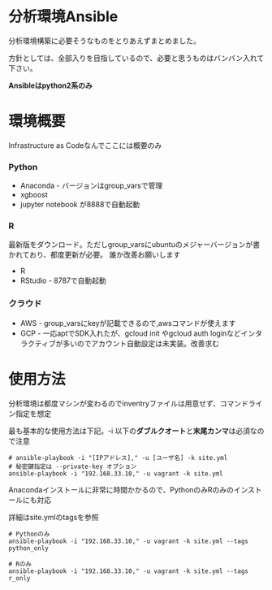 # 分析環境Ansible

分析環境構築に必要そうなものをとりあえずまとめました。

方針としては、全部入りを目指しているので、必要と思うものはバンバン入れて下さい。

**Ansibleはpython2系のみ**

# 環境概要

Infrastructure as Codeなんでここには概要のみ

### Python

* Anaconda - バージョンはgroup_varsで管理
* xgboost
* jupyter notebook が8888で自動起動

### R

最新版をダウンロード。ただしgroup_varsにubuntuのメジャーバージョンが書かれており、都度更新が必要。
誰か改善お願いします

* R
* RStudio - 8787で自動起動

### クラウド

* AWS - group_varsにkeyが記載できるので,awsコマンドが使えます
* GCP - 一応aptでSDK入れたが、gcloud init やgcloud auth loginなどインタラクティブが多いのでアカウント自動設定は未実装。改善求む

# 使用方法

分析環境は都度マシンが変わるのでinventryファイルは用意せず、コマンドライン指定を想定

最も基本的な使用方法は下記。-i 以下の**ダブルクオート**と**末尾カンマ**は必須なので注意

```
# ansible-playbook -i "[IPアドレス]," -u [ユーザ名] -k site.yml
# 秘密鍵指定は --private-key オプション
ansible-playbook -i "192.168.33.10," -u vagrant -k site.yml
```

Anacondaインストールに非常に時間かかるので、PythonのみRのみのインストールにも対応

詳細はsite.ymlのtagsを参照

```
# Pythonのみ
ansible-playbook -i "192.168.33.10," -u vagrant -k site.yml --tags python_only 

# Rのみ
ansible-playbook -i "192.168.33.10," -u vagrant -k site.yml --tags r_only 
```
